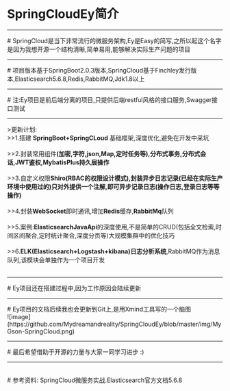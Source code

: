 # SpringCloudEy简介
<hr>
# SpringCloud是当下非常流行的微服务架构,Ey是Easy的简写,之所以起这个名字是因为我想开源一个结构清晰,简单易用,能够解决实际生产问题的项目
<hr>
# 项目版本基于SpringBoot2.0.3版本,SpringCloud基于Finchley发行版本,Elasticsearch5.6.8,Redis,RabbitMQ,Jdk1.8以上<br>
<hr>
# 注:Ey项目是前后端分离的项目,只提供后端restful风格的接口服务,Swagger接口测试
<hr>
>更新计划:<br>
>>1.搭建 <strong>SpringBoot+SpringCLoud</strong> 基础框架,深度优化,避免在开发中采坑<br><br>
>>2.封装常用组件<strong>(加密,字符,json,Map,定时任务等),分布式事务,分布式会话,JWT鉴权,MybatisPlus持久层操作</strong><br><br>
>>3.自定义权限<strong>Shiro(RBAC的权限设计模式),封装异步日志记录(已经在实际生产环境中使用过的)只对外提供一个注解,即可异步记录日志(操作日志,登录日志等等操作)</strong><br><br>
>>4.封装<strong>WebSocket</strong>即时通讯,增加<strong>Redis</strong>缓存,<strong>RabbitMq</strong>队列<br><br>
>>5.案例:<strong>ElasticsearchJavaApi</strong>的深度使用,不是简单的CRUD(包括全文检索,时间区间聚合,定时统计聚合,深度分页等)大规模集群中的优化技巧<br><br>
>>6.<strong>ELK(Elasticsearch+Logstash+kibana)日志分析系统</strong>,RabbitMQ作为消息队列,该模块会单独作为一个项目开发<br><br>
<hr>
# Ey项目还在搭建过程中,因为工作原因会陆续更新
<hr>
# Ey项目的文档后续我也会更新到Git上,是用Xmind工具写的一个脑图<br>
 ![image](https://github.com/Mydreamandreality/SpringCloudEy/blob/master/img/MyGson-SpringCloud.png)
<hr>
# 最后希望借助于开源的力量与大家一同学习进步 :)
<hr>
<br>
# 参考资料: SpringCloud微服务实战.Elasticsearch官方文档5.6.8
